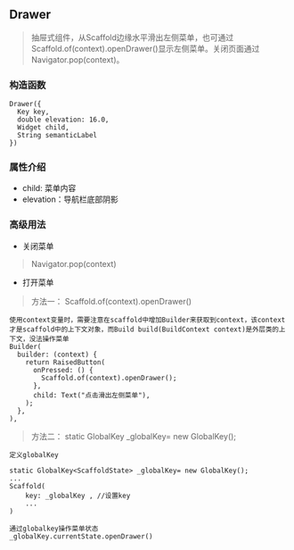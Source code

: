 ## **Drawer**
> 抽屉式组件，从Scaffold边缘水平滑出左侧菜单，也可通过Scaffold.of(context).openDrawer()显示左侧菜单。关闭页面通过Navigator.pop(context)。

### 构造函数
```
Drawer({
  Key key,
  double elevation: 16.0,
  Widget child,
  String semanticLabel
})
```

### 属性介绍
- child: 菜单内容
- elevation：导航栏底部阴影

### 高级用法
- 关闭菜单
> Navigator.pop(context)
- 打开菜单
> 方法一： Scaffold.of(context).openDrawer()
```
使用context变量时，需要注意在scaffold中增加Builder来获取到context，该context才是scaffold中的上下文对象，而Build build(BuildContext context)是外层类的上下文，没法操作菜单
Builder(
  builder: (context) {
    return RaisedButton(
      onPressed: () {
        Scaffold.of(context).openDrawer();
      },
      child: Text("点击滑出左侧菜单"),
    );
  },
),
```

> 方法二： static GlobalKey<ScaffoldState> _globalKey= new GlobalKey();
```
定义globalKey

static GlobalKey<ScaffoldState> _globalKey= new GlobalKey();
...
Scaffold(
    key: _globalKey , //设置key
    ...  
)

通过globalkey操作菜单状态
_globalKey.currentState.openDrawer()
```
